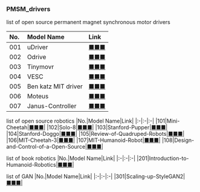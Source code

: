 ### PMSM_drivers
list of open source permanent magnet synchronous motor drivers

|No.|Model Name|Link|
|:-|:-|:-|
|001|uDriver|[■■■](https://github.com/NoLoPhe/PMSM_drivers/tree/study/001_uDriver)|
|002|Odrive|[■■■](https://github.com/NoLoPhe/PMSM_drivers/tree/study/002_Odrive)|
|003|Tinymovr|[■■■](https://github.com/NoLoPhe/PMSM_drivers/tree/study/003_Tinymovr)|
|004|VESC|[■■■](https://github.com/NoLoPhe/PMSM_drivers/tree/study/004_VESC)|
|005|Ben katz MIT driver|[■■■](https://github.com/NoLoPhe/PMSM_drivers/tree/study/005_bgkatz)|
|006|Moteus|[■■■](https://github.com/NoLoPhe/PMSM_drivers/tree/study/006_Moteus)|
|007|Janus-Controller|[■■■](https://github.com/NoLoPhe/PMSM_drivers/tree/study/007_Janus_Controller)|

list of open source robotics
|No.|Model Name|Link|
|:-|:-|:-|
|101|Mini-Cheetah|[■■■](https://github.com/NoLoPhe/PMSM_drivers/tree/study/101_Mini_Cheetah)|
|102|Solo-8|[■■■](https://github.com/NoLoPhe/PMSM_drivers/tree/study/102_Solo_8)|
|103|Stanford-Pupper|[■■■](https://github.com/NoLoPhe/PMSM_drivers/tree/study/103_Stanford_Pupper)|
|104|Stanford-Doggo|[■■■](https://github.com/NoLoPhe/PMSM_drivers/tree/study/104_Stanford_Doggo)|
|105|Review-of-Quadruped-Robots|[■■■](https://github.com/NoLoPhe/PMSM_drivers/tree/study/105_Review_of_Quadruped_Robots)|
|106|MIT-Cheetah-3|[■■■](https://github.com/NoLoPhe/PMSM_drivers/tree/study/106_MIT_Cheetah_3)|
|107|MIT-Humanoid-Robot|[■■■](https://github.com/NoLoPhe/PMSM_drivers/tree/study/107_MIT_Humanoid_Robot)|
|108|Design-and-Control-of-a-Open-Source|[■■■](https://github.com/NoLoPhe/PMSM_drivers/tree/study/108_Design_and_Control_of_a_Open_Source)|

list of book robotics
|No.|Model Name|Link|
|:-|:-|:-|
|201|Introduction-to-Humanoid-Robotics|[■■■](https://github.com/NoLoPhe/PMSM_drivers/tree/study/201_Introduction_to_Humanoid_Robotics)|

list of GAN
|No.|Model Name|Link|
|:-|:-|:-|
|301|Scaling-up-StyleGAN2|[■■■](https://github.com/NoLoPhe/PMSM_drivers/tree/study/301_Scaling_up_StyleGAN2)|

